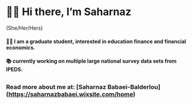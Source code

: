 # :woman_teacher: Hi there, I’m Saharnaz 
(She/Her/Hers)
#### :woman_student: I am a graduate student, interested in education finance and financial economics. 
#### :books: currently working on multiple large national survey data sets from IPEDS. 
## 
### Read more about me at: [Saharnaz Babaei-Balderlou] (https://saharnazbabaei.wixsite.com/home) 


<!---
(this file) appears on your GitHub profile.
see how to edit it here at 
https://docs.github.com/en/get-started/writing-on-github/getting-started-with-writing-and-formatting-on-github/basic-writing-and-formatting-syntax
You can click the Preview link to take a look at your changes.
--->
